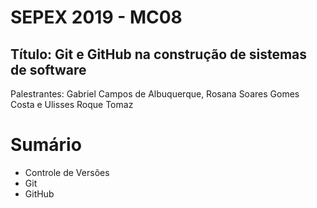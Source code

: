 # SEPEX 2019 - MC08
## Título: Git e GitHub na construção de sistemas de software
Palestrantes: Gabriel Campos de Albuquerque,
              Rosana Soares Gomes Costa e
              Ulisses Roque Tomaz

Sumário
======

- Controle de Versões
- Git
- GitHub

